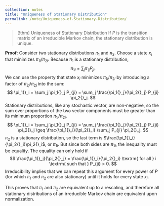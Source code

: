 ```yaml
---
collection: notes
title: "Uniqueness of Stationary Distribution"
permalink: /note/Uniqueness-of-Stationary-Distribution/
---
```


> [!thm] Uniqueness of Stationary Distribution
> If $P$ is the transition matrix of an irreducible Markov chain, the stationary distribution is unique.

**Proof**:
Consider two stationary distributions $\pi_1$ and $\pi_2$.
Choose a state $x_i$ that minimizes $\pi_1{}_i/\pi_2{}_i$.
Because $\pi_1$ is a stationary distribution,
$$
\pi_1{}_i = \sum_j \pi_1{}_j P_{ji}.
$$
We can use the property that state $x_i$ minimizes $\pi_1{}_i/\pi_2{}_i$ by introducing a factor of $\pi_2{}_j/\pi_2{}_j$ into the sum:
$$
\pi_1{}_i = \sum_j \pi_1{}_j P_{ji} = \sum_j \frac{\pi_1{}_j}{\pi_2{}_j} P_{ji} \pi_2{}_j.
$$
Stationary distributions, like any stochastic vector, are non-negative, so the sum over proportions of the two vector components must be greater than its minimum proportion $\pi_1{}_i/\pi_2{}_i$. 
$$
\pi_1{}_i = \sum_j \pi_1{}_j P_{ji} = \sum_j \frac{\pi_1{}_j}{\pi_2{}_j} P_{ji} \pi_2{}_j \geq \frac{\pi_1{}_i}{\pi_2{}_i} \sum_j P_{ji} \pi_2{}_j.
$$
$\pi_2$ is a stationary distribution, so the last term is $\frac{\pi_1{}_i}{\pi_2{}_i}\pi_2{}_i$, or $\pi_1{}_i$. But since both sides are $\pi_1{}_i$, the inequality must be equality. The equality can only hold if 
$$
\frac{\pi_1{}_j}{\pi_2{}_j} = \frac{\pi_1{}_i}{\pi_2{}_i} \textrm{ for all } i \textrm{ such that } P_{ji} > 0. 
$$
Irreducibility implies that we can repeat this argument for every power of $P$ (for which $\pi_1$ and $\pi_2$ are also stationary) until it holds for every state $x_i$. 

This proves that $\pi_1$ and $\pi_2$ are equivalent up to a rescaling, and therefore all stationary distributions of an irreducible Markov chain are equivalent upon normalization.
